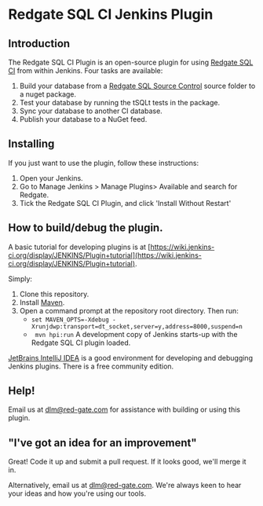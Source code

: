 # Redgate SQL CI Jenkins Plugin

## Introduction

The Redgate SQL CI Plugin is an open-source plugin for using [Redgate SQL CI](http://documentation.red-gate.com/display/SCI1/SQL+CI+documentation) from within Jenkins. Four tasks are available:

1. Build your database from a [Redgate SQL Source Control](http://documentation.red-gate.com/display/SOC3/SQL+Source+Control+3+documentation) source folder to a nuget package.
2. Test your database by running the tSQLt tests in the package.
3. Sync your database to another CI database.
4. Publish your database to a NuGet feed.

## Installing
If you just want to use the plugin, follow these instructions:

1. Open your Jenkins.
2. Go to Manage Jenkins > Manage Plugins> Available and search for Redgate.
3. Tick the Redgate SQL CI Plugin, and click 'Install Without Restart'

## How to build/debug the plugin.
A basic tutorial for developing plugins is at [https://wiki.jenkins-ci.org/display/JENKINS/Plugin+tutorial](https://wiki.jenkins-ci.org/display/JENKINS/Plugin+tutorial).

Simply:

1. Clone this repository.
2. Install [Maven](https://maven.apache.org/download.cgi).
3. Open a command prompt at the repository root directory. Then run:
    * `set MAVEN_OPTS=-Xdebug -Xrunjdwp:transport=dt_socket,server=y,address=8000,suspend=n`
    * ` mvn hpi:run`
A development copy of Jenkins starts-up with the Redgate SQL CI plugin loaded.

[JetBrains IntelliJ IDEA](https://www.jetbrains.com/idea/) is a good environment for developing and debugging Jenkins plugins. There is a free community edition.

## Help!
Email us at dlm@red-gate.com for assistance with building or using this plugin.

## "I've got an idea for an improvement"
Great! Code it up and submit a pull request. If it looks good, we'll merge it in.

Alternatively, email us at dlm@red-gate.com. We're always keen to hear your ideas and how you're using our tools.